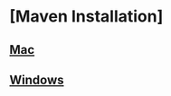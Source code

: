 # [Maven Installation]

## [Mac](https://login.codingdojo.com/m/315/9532/64266)
## [Windows](https://login.codingdojo.com/m/315/9532/64267)